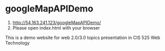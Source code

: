 googleMapAPIDemo
================

1. http://54.163.241.123/googleMapAPIDemo/
2. Please open index.html with your browser

This is a demo website for web 2.0/3.0 topics presentation in CIS 525 Web Technology
